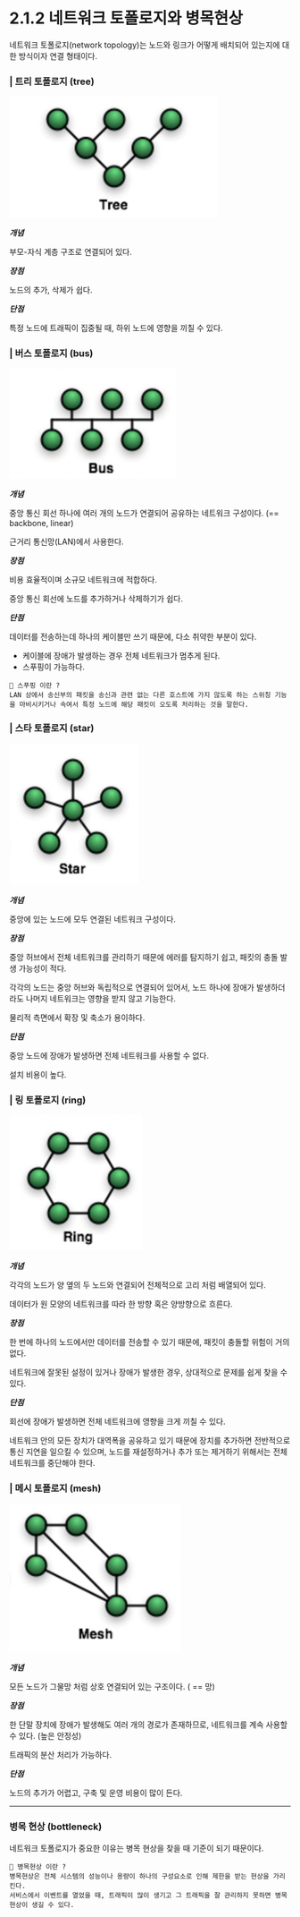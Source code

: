 # 2.1.2 네트워크 토폴로지와 병목현상

네트워크 토폴로지(network topology)는 노드와 링크가 어떻게 배치되어 있는지에 대한 방식이자 연결 형태이다.

### | 트리 토폴로지 (tree)

![tree](../../assets/2.1.2/tree.png)

<b> _개념_</b>

부모-자식 계층 구조로 연결되어 있다.

<b> _장점_</b>

노드의 추가, 삭제가 쉽다.

<b> _단점_</b>

특정 노드에 트래픽이 집중될 때, 하위 노드에 영향을 끼칠 수 있다.

### | 버스 토폴로지 (bus)

![bus](../../assets/2.1.2/bus.png)

<b> _개념_</b>

중앙 통신 회선 하나에 여러 개의 노드가 연결되어 공유하는 네트워크 구성이다. (== backbone, linear)

근거리 통신망(LAN)에서 사용한다.

<b> _장점_</b>

비용 효율적이며 소규모 네트워크에 적합하다.

중앙 통신 회선에 노드를 추가하거나 삭제하기가 쉽다.

<b> _단점_</b>

데이터를 전송하는데 하나의 케이블만 쓰기 때문에, 다소 취약한 부분이 있다.

- 케이블에 장애가 발생하는 경우 전체 네트워크가 멈추게 된다.
- 스푸핑이 가능하다.

```
🥸 스푸핑 이란 ?
LAN 상에서 송신부의 패킷을 송신과 관련 없는 다른 호스트에 가지 않도록 하는 스위칭 기능을 마비시키거나 속여서 특정 노드에 해당 패킷이 오도록 처리하는 것을 말한다.
```

### | 스타 토폴로지 (star)

![star](../../assets/2.1.2/star.png)

<b> _개념_</b>

중앙에 있는 노드에 모두 연결된 네트워크 구성이다.

<b> _장점_</b>

중앙 허브에서 전체 네트워크를 관리하기 때문에 에러를 탐지하기 쉽고, 패킷의 충돌 발생 가능성이 적다.

각각의 노드는 중앙 허브와 독립적으로 연결되어 있어서, 노드 하나에 장애가 발생하더라도 나머지 네트워크는 영향을 받지 않고 기능한다.

물리적 측면에서 확장 및 축소가 용이하다.

<b> _단점_</b>

중앙 노드에 장애가 발생하면 전체 네트워크를 사용할 수 없다.

설치 비용이 높다.

### | 링 토폴로지 (ring)

![ring](../../assets/2.1.2/ring.png)

<b> _개념_</b>

각각의 노드가 양 옆의 두 노드와 연결되어 전체적으로 고리 처럼 배열되어 있다.

데이터가 원 모양의 네트워크를 따라 한 방향 혹은 양방향으로 흐른다.

<b> _장점_</b>

한 번에 하나의 노드에서만 데이터를 전송할 수 있기 때문에, 패킷이 충돌할 위험이 거의 없다.

네트워크에 잘못된 설정이 있거나 장애가 발생한 경우, 상대적으로 문제를 쉽게 찾을 수 있다.

<b> _단점_</b>

회선에 장애가 발생하면 전체 네트워크에 영향을 크게 끼칠 수 있다.

네트워크 안의 모든 장치가 대역폭을 공유하고 있기 때문에 장치를 추가하면 전반적으로 통신 지연을 일으킬 수 있으며, 노드를 재설정하거나 추가 또는 제거하기 위해서는 전체 네트워크를 중단해야 한다.

### | 메시 토폴로지 (mesh)

![mesh](../../assets/2.1.2/mesh.png)

<b> _개념_</b>

모든 노드가 그물망 처럼 상호 연결되어 있는 구조이다. ( == 망)

<b> _장점_</b>

한 단말 장치에 장애가 발생해도 여러 개의 경로가 존재하므로, 네트워크를 계속 사용할 수 있다. (높은 안정성)

트래픽의 분산 처리가 가능하다.

<b> _단점_</b>

노드의 추가가 어렵고, 구축 및 운영 비용이 많이 든다.

---

### 병목 현상 (bottleneck)

네트워크 토폴로지가 중요한 이유는 병목 현상을 찾을 때 기준이 되기 때문이다.

```
🥸 병목현상 이란 ?
병목현상은 전체 시스템의 성능이나 용량이 하나의 구성요소로 인해 제한을 받는 현상을 가리킨다.
서비스에서 이벤트를 열었을 때, 트래픽이 많이 생기고 그 트래픽을 잘 관리하지 못하면 병목 현상이 생길 수 있다.
```
